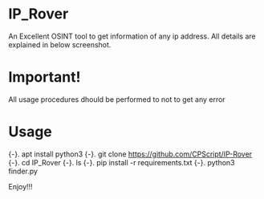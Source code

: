 # IP_Rover
An Excellent OSINT tool to get information of any ip address. All details are explained in below screenshot.

# Important!

All usage procedures dhould be performed to not to get any error

# Usage
{-}.     apt install python3
{-}.     git clone https://github.com/CPScript/IP-Rover
{-}.     cd IP_Rover
{-}.     ls
{-}.     pip install -r requirements.txt
{-}.     python3 finder.py

Enjoy!!!
